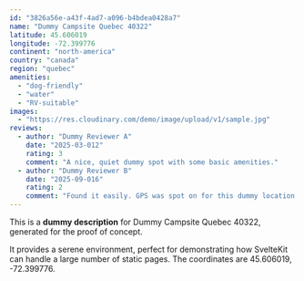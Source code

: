 ```yaml
---
id: "3826a56e-a43f-4ad7-a096-b4bdea0428a7"
name: "Dummy Campsite Quebec 40322"
latitude: 45.606019
longitude: -72.399776
continent: "north-america"
country: "canada"
region: "quebec"
amenities:
  - "dog-friendly"
  - "water"
  - "RV-suitable"
images:
  - "https://res.cloudinary.com/demo/image/upload/v1/sample.jpg"
reviews:
  - author: "Dummy Reviewer A"
    date: "2025-03-012"
    rating: 3
    comment: "A nice, quiet dummy spot with some basic amenities."
  - author: "Dummy Reviewer B"
    date: "2025-09-016"
    rating: 2
    comment: "Found it easily. GPS was spot on for this dummy location."
---
```


This is a **dummy description** for Dummy Campsite Quebec 40322, generated for the proof of concept.

It provides a serene environment, perfect for demonstrating how SvelteKit can handle a large number of static pages. The coordinates are 45.606019, -72.399776.
